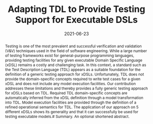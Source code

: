 ---
title: "Adapting TDL to Provide Testing Support for Executable DSLs"

# Authors
# If you created a profile for a user (e.g. the default `admin` user), write the username (folder name) here 
# and it will be replaced with their full name and linked to their profile.
authors:
- admin
- Erwan Bousse
- Jean-Marie Mottu
- Gerson Sunyé

# Author notes (optional)
author_notes:
- LS2N, IMT Atlantique, Nantes, France
- LS2N, Université de Nantes, Nantes, France
- LS2N, Université de Nantes, IMTAtlantique, Nantes, France
- LS2N, Université de Nantes, Nantes, France

date: "2021-06-23"
doi: "10.5381/jot.2021.20.3.a6"

# Schedule page publish date (NOT publication's date).
publishDate: "2017-01-01T00:00:00Z"

# Publication type.
# Legend: 0 = Uncategorized; 1 = Conference paper; 2 = Journal article;
# 3 = Preprint / Working Paper; 4 = Report; 5 = Book; 6 = Book section;
# 7 = Thesis; 8 = Patent
publication_types: ["2"]

# Publication name and optional abbreviated publication name.
publication: Journal of Object Technology
publication_short: JOT

abstract: Testing is one of the most prevalent and successful verification and validation (V&V) techniques used in the field of software engineering. While a large number of testing frameworks exist for general-purpose programming languages, providing testing facilities for any given executable Domain Specific Language (xDSL) remains a costly and challenging task. In this context, a standard such as the Test Description Language (TDL) appears as a suitable foundation for the definition of a generic testing approach for xDSLs. Unfortunately, TDL does not provide the domain-specific concepts required to write test cases for a given xDSL and does not include any model execution facilities. Our contribution addresses these limitations and thereby provides a fully generic testing approach for xDSLs based on TDL. Required TDL domain-specific concepts are automatically inferred from the xDSL definition through a model transformation into TDL. Model execution facilities are provided through the definition of a refined operational semantics for TDL. The application of our approach on 5 different xDSLs shows its generality and that it can successfully be used for testing executable models.# Summary. An optional shortened abstract.
#summary: 
tags: []

# Display this page in the Featured widget?
featured: true

# Custom links (uncomment lines below)
links:
- name: Preprint
  url: http://www.jot.fm/contents/issue_2021_03/article6.html
url_pdf: https://hal.archives-ouvertes.fr/hal-03265196/document
url_code: ''
url_dataset: ''
url_poster: ''
url_project: ''
url_slides: ''
url_source: ''
url_video: ''

# Featured image
# To use, add an image named `featured.jpg/png` to your page's folder. 
#image:
#  caption: 'Image credit: [**Unsplash**](https://unsplash.com/photos/pLCdAaMFLTE)'
#  focal_point: ""
#  preview_only: false

# Associated Projects (optional).
#   Associate this publication with one or more of your projects.
#   Simply enter your project's folder or file name without extension.
#   E.g. `internal-project` references `content/project/internal-project/index.md`.
#   Otherwise, set `projects: []`.
projects: []

# Slides (optional).
#   Associate this publication with Markdown slides.
#   Simply enter your slide deck's filename without extension.
#   E.g. `slides: "example"` references `content/slides/example/index.md`.
#   Otherwise, set `slides: ""`.
slides: uploads/ecmfa_presentation.pdf
---